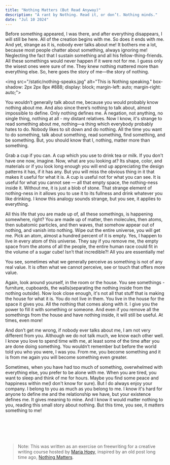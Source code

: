 ```yaml
---
title: "Nothing Matters (But Read Anyway)"
description: "A rant by Nothing. Read it, or don’t. Nothing minds."
date: "Jul 10 2024"
---
```



Before something appeared, I was there, and after everything disappears, I will still be here. All of the creation begins with me. So does it ends with me. And yet, strange as it is, nobody ever talks about me! It bothers me a lot, because most people chatter about something, always ignoring me! Neglecting the fact that I sustain something and all his fellow-thing-friends. All these somethings would never happen if it were not for me. I guess only the wisest ones were sure of me. They knew nothing mattered more than everything else. So, here goes the story of me—the story of nothing.

<img src="/static/nothing-speaks.jpg" alt="This is Nothing speaking." box-shadow: 2px 2px 8px #888; display: block; margin-left: auto; margin-right: auto;">

You wouldn’t generally talk about me, because you would probably know nothing about me. And also since there’s nothing to talk about, almost impossible to define. Only nothing defines me. A negation, not anything, no single thing, nothing at all - my distant relatives. Now I know, it's strange to read something about me, nothing—a thing which everybody probably hates to do. Nobody likes to sit down and do nothing. All the time you want to do something, talk about something, read something, find something, and be something. But, you should know that I, nothing, matter more than something.

Grab a cup if you can. A cup which you use to drink tea or milk. If you don't have one now, imagine. Now, what are you looking at? Its shape, color, and materials or if you look long enough you will end up appreciating the design patterns it has, if it has any. But you will miss the obvious thing in it that makes it useful for what it is. A cup is useful not for what you can see. It is useful for what you cannot see — all that empty space, the nothing-ness inside it. Without me, it is just a blob of stone. That strange element of nothing-ness in it allows you to use it to its fullness and drink whatever you like drinking. I know this analogy sounds strange, but you see, it applies to everything.

All this life that you are made up of, all these somethings, is happening somewhere, right? You are made up of matter, then molecules, then atoms, then subatomic particles, and then waves, that somehow appear out of nothing, and vanish into nothing. Wipe out the entire universe, you will get me. Pick an atom, almost a hundred percent of it is empty. Yes, I happen to live in every atom of this universe. They say if you remove me, the empty space from the atoms of all the people, the entire human race could fit in the volume of a sugar cube! Isn’t that incredible?! All you are essentially me!

You see, sometimes what we generally perceive as something is not of any real value. It is often what we cannot perceive, see or touch that offers more value.

Again, look around yourself, in the room or the house. You see somethings - furniture, cupboards, the walls(separating the nothing inside from the nothing outside). Now look close enough, it's not all that stuff that is making the house for what it is. You do not live in them. You live in the house for the space it gives you. All the nothing that comes along with it. I give you the power to fill it with something or someone. And even if you remove all the somethings from the house and have nothing inside, it will still be useful. At times, even more!

And don’t get me wrong, if nobody ever talks about me, I am not very different from you. Although we do not talk much, we know each other well. I know you love to spend time with me, at least some of the time after you are done doing something. You wouldn’t remember but before the world told you who you were, I was you. From me, you become something and it is from me again you will become something even greater.

Sometimes, when you have had too much of something, overwhelmed with everything else, you prefer to be alone with me. When you are tired, you want to sleep and think of me for hours. Maybe you find some peace and happiness within me(I don't know for sure). But I do always enjoy your company. I belong to you as much as you belong to me. I know it's hard for anyone to define me and the relationship we have, but your existence defines me. It gives meaning to mine. And I know it would matter nothing to you, reading this small story about nothing. But this time, you see, it matters something to me!

<br>
<br>
<br>
<br>


> Note: This was written as an exercise on freewriting for a creative writing course hosted by [Maria Hoey](https://www.linkedin.com/in/maria-hoey-58540a75/?originalSubdomain=ie), inspired by an old post long time ago, [Nothing Matters](https://zphilosopher.blogspot.com/2017/09/nothing-matters.html).
